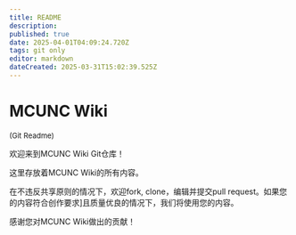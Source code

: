 ```yaml
---
title: README
description: 
published: true
date: 2025-04-01T04:09:24.720Z
tags: git only
editor: markdown
dateCreated: 2025-03-31T15:02:39.525Z
---
```


# MCUNC Wiki
<font size="2">(Git Readme)</font>

欢迎来到MCUNC Wiki Git仓库！

这里存放着MCUNC Wiki的所有内容。

在不违反共享原则的情况下，欢迎fork, clone，编辑并提交pull request。如果您的内容符合创作要求]且质量优良的情况下，我们将使用您的内容。

感谢您对MCUNC Wiki做出的贡献！